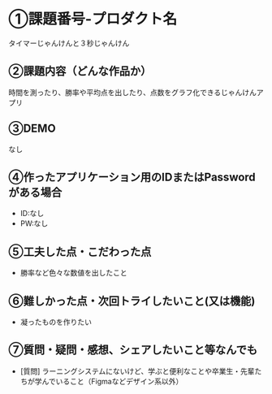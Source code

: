 # ①課題番号-プロダクト名

タイマーじゃんけんと３秒じゃんけん

## ②課題内容（どんな作品か）

時間を測ったり、勝率や平均点を出したり、点数をグラフ化できるじゃんけんアプリ

## ③DEMO

なし

## ④作ったアプリケーション用のIDまたはPasswordがある場合

- ID:なし
- PW:なし

## ⑤工夫した点・こだわった点

- 勝率など色々な数値を出したこと

## ⑥難しかった点・次回トライしたいこと(又は機能)

- 凝ったものを作りたい

## ⑦質問・疑問・感想、シェアしたいこと等なんでも

- [質問]
  ラーニングシステムにないけど、学ぶと便利なことや卒業生・先輩たちが学んでいること（Figmaなどデザイン系以外）
